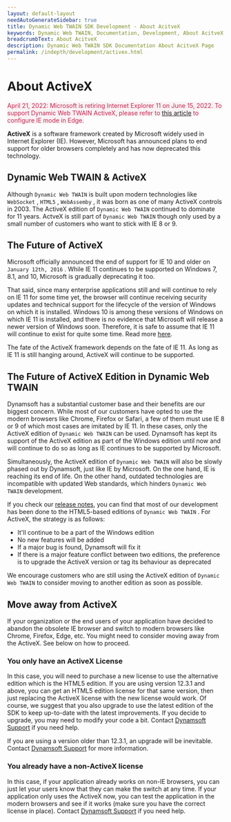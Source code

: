 ```yaml
---
layout: default-layout
needAutoGenerateSidebar: true
title: Dynamic Web TWAIN SDK Development - About AcitveX
keywords: Dynamic Web TWAIN, Documentation, Development, About AcitveX
breadcrumbText: About AcitveX
description: Dynamic Web TWAIN SDK Documentation About AcitveX Page
permalink: /indepth/development/activex.html
---
```


# About ActiveX

<span style="background-color:#f9f2f4; color:#c7254e">April 21, 2022: Microsoft is retiring Internet Explorer 11 on June 15, 2022. To support Dynamic Web TWAIN ActiveX, please refer to <a href="{{site.faq}}activeX-in-Edge-IE-mode.html" target="_blank">this article</a> to configure IE mode in Edge.</span>

**ActiveX** is a software framework created by Microsoft widely used in Internet Explorer (IE). However, Microsoft has announced plans to end support for older browsers completely and has now deprecated this technology.

## Dynamic Web TWAIN & ActiveX

Although `Dynamic Web TWAIN` is built upon modern technologies like `WebSocket` , `HTML5` , `WebAssemby` , it was born as one of many ActiveX controls in 2003. The ActiveX edition of `Dynamic Web TWAIN` continued to dominate for 11 years. ActveX is still part of `Dynamic Web TWAIN` though only used by a small number of customers who want to stick with IE 8 or 9.

## The Future of ActiveX

Microsoft officially announced the end of support for IE 10 and older on `January 12th, 2016` . While IE 11 continues to be supported on Windows 7, 8.1, and 10, Microsoft is gradually deprecating it too.

That said, since many enterprise applications still and will continue to rely on IE 11 for some time yet, the browser will continue receiving security updates and technical support for the lifecycle of the version of Windows on which it is installed. Windows 10 is among these versions of Windows on which IE 11 is installed, and there is no evidence that Microsoft will release a newer version of Windows soon. Therefore, it is safe to assume that IE 11 will continue to exist for quite some time. Read more [here](https://docs.microsoft.com/en-us/lifecycle/faq/internet-explorer-microsoft-edge).

The fate of the ActiveX framework depends on the fate of IE 11. As long as IE 11 is still hanging around, ActiveX will continue to be supported.

## The Future of ActiveX Edition in Dynamic Web TWAIN

Dynamsoft has a substantial customer base and their benefits are our biggest concern. While most of our customers have opted to use the modern browsers like Chrome, Firefox or Safari, a few of them must use IE 8 or 9 of which most cases are imitated by IE 11. In these cases, only the ActiveX edition of `Dynamic Web TWAIN` can be used. Dynamsoft has kept its support of the ActiveX edition as part of the Windows edition until now and will continue to do so as long as IE continues to be supported by Microsoft.

Simultaneously, the ActiveX edition of `Dynamic Web TWAIN` will also be slowly phased out by Dynamsoft, just like IE by Microsoft. On the one hand, IE is reaching its end of life. On the other hand, outdated technologies are incompatible with updated Web standards, which hinders `Dynamic Web TWAIN` development.

If you check our [release notes]({{site.info}}schedule/stable.html), you can find that most of our development has been done to the HTML5-based editions of `Dynamic Web TWAIN` . For ActiveX, the strategy is as follows:

* It'll continue to be a part of the Windows edition
* No new features will be added
* If a major bug is found, Dynamsoft will fix it
* If there is a major feature conflict between two editions, the preference is to upgrade the ActiveX version or tag its behaviour as deprecated

We encourage customers who are still using the ActiveX edition of `Dynamic Web TWAIN` to consider moving to another edition as soon as possible.

## Move away from ActiveX

If your organization or the end users of your application have decided to abandon the obsolete IE browser and switch to modern browsers like Chrome, Firefox, Edge, etc. You might need to consider moving away from the ActiveX. See below on how to proceed.

### You only have an ActiveX License

In this case, you will need to purchase a new license to use the alternative edition which is the HTML5 edition. If you are using version 12.3.1 and above, you can get an HTML5 edition license for that same version, then just replacing the ActiveX license with the new license would work. Of course, we suggest that you also upgrade to use the latest edition of the SDK to keep up-to-date with the latest improvements. If you decide to upgrade, you may need to modify your code a bit. Contact [Dynamsoft Support]({{site.about}}getsupport.html) if you need help.

If you are using a version older than 12.3.1, an upgrade will be inevitable. Contact [Dynamsoft Support]({{site.about}}getsupport.html) for more information.

### You already have a non-ActiveX license

In this case, if your application already works on non-IE browsers, you can just let your users know that they can make the switch at any time. If your application only uses the ActiveX now, you can test the application in the modern browsers and see if it works (make sure you have the correct license in place). Contact [Dynamsoft Support]({{site.about}}getsupport.html) if you need help.
